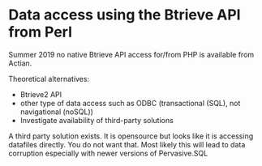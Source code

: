 # Data access using the Btrieve API from Perl

Summer 2019 no native Btrieve API access for/from PHP is available from Actian.

Theoretical alternatives:
- Btrieve2 API
- other type of data access such as ODBC (transactional (SQL), not navigational (noSQL))
- Investigate availability of third-party solutions

A third party solution exists. It is opensource but looks like it is accessing datafiles directly.
You do not want that. Most likely this will lead to data corruption especially with newer versions of Pervasive.SQL
